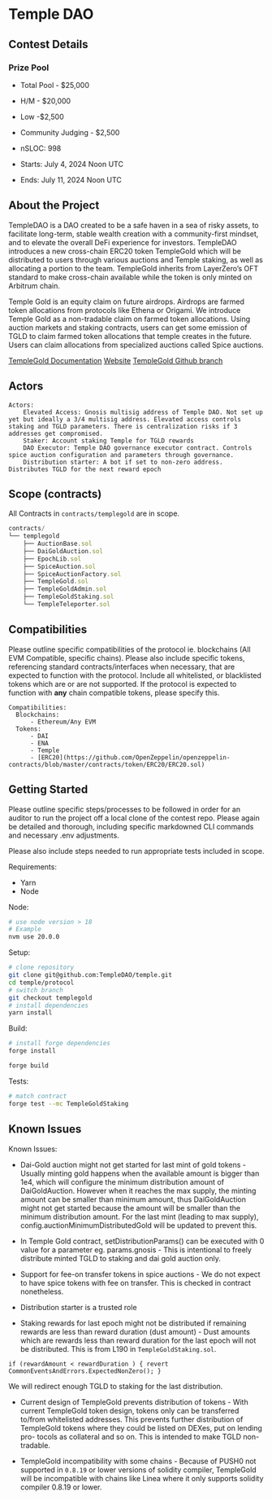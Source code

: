 # Temple DAO

[//]: # (contest-details-open)

## Contest Details

### Prize Pool

- Total Pool - $25,000
- H/M -  $20,000
- Low -$2,500
- Community Judging - $2,500

- nSLOC: 998

- Starts: July 4, 2024 Noon UTC
- Ends: July 11, 2024 Noon UTC

## About the Project

TempleDAO is a DAO created to be a safe haven in a sea of risky assets, to facilitate long-term, stable wealth creation with a community-first mindset, and to elevate the overall DeFi experience for investors.
TempleDAO introduces a new cross-chain ERC20 token TempleGold which will be distributed to users through various auctions and Temple staking, as well as allocating a portion to the team. TempleGold inherits from LayerZero’s OFT standard to make cross-chain available while the token is only minted on Arbitrum chain.

Temple Gold is an equity claim on future airdrops. Airdrops are farmed token allocations from protocols like Ethena or Origami.
We introduce Temple Gold as a non-tradable claim on farmed token allocations. Using auction markets and staking contracts, users can get some emission of TGLD to claim farmed token allocations that temple creates in the future.
Users can claim allocations from specialized auctions called Spice auctions.

[TempleGold Documentation](https://github.com/TempleDAO/temple/tree/templegold/protocol/contracts/templegold/README.md)
[Website](https://templedao.link/)
[TempleGold Github branch](https://github.com/TempleDAO/temple/tree/templegold)

## Actors

```
Actors:
    Elevated Access: Gnosis multisig address of Temple DAO. Not set up yet but ideally a 3/4 multisig address. Elevated access controls staking and TGLD parameters. There is centralization risks if 3 addresses get compromised.
    Staker: Account staking Temple for TGLD rewards
    DAO Executor: Temple DAO governance executor contract. Controls spice auction configuration and parameters through governance.
    Distribution starter: A bot if set to non-zero address. Distributes TGLD for the next reward epoch
```

[//]: # (contest-details-close)

[//]: # (scope-open)

## Scope (contracts)

All Contracts in `contracts/templegold` are in scope.
```js
contracts/
└── templegold
    ├── AuctionBase.sol
    ├── DaiGoldAuction.sol
    ├── EpochLib.sol
    ├── SpiceAuction.sol
    ├── SpiceAuctionFactory.sol
    ├── TempleGold.sol
    ├── TempleGoldAdmin.sol
    ├── TempleGoldStaking.sol
    └── TempleTeleporter.sol
```

## Compatibilities

Please outline specific compatibilities of the protocol ie. blockchains (All EVM Compatible, specific chains). Please also include specific tokens, referencing standard contracts/interfaces when necessary, that are expected to function with the protocol. Include all whitelisted, or blacklisted tokens which are or are not supported. If the protocol is expected to function with **any** chain compatible tokens, please specify this.

```
Compatibilities:
  Blockchains:
      - Ethereum/Any EVM
  Tokens:
      - DAI
      - ENA
      - Temple
      - [ERC20](https://github.com/OpenZeppelin/openzeppelin-contracts/blob/master/contracts/token/ERC20/ERC20.sol)
```

[//]: # (scope-close)

[//]: # (getting-started-open)

## Getting Started

Please outline specific steps/processes to be followed in order for an auditor to run the project off a local clone of the contest repo. Please again be detailed and thorough, including specific markdowned CLI commands and necessary .env adjustments.

Please also include steps needed to run appropriate tests included in scope.

Requirements:
- Yarn
- Node

Node:
```bash
# use node version > 18
# Example
nvm use 20.0.0
```

Setup:
```bash
# clone repository
git clone git@github.com:TempleDAO/temple.git
cd temple/protocol
# switch branch
git checkout templegold
# install dependencies
yarn install
```

Build:
```bash
# install forge dependencies
forge install

forge build
```

Tests:
```bash
# match contract
forge test --mc TempleGoldStaking
```

[//]: # (getting-started-close)

[//]: # (known-issues-open)

## Known Issues

Known Issues:
- Dai-Gold auction might not get started for last mint of gold tokens - 
Usually minting gold happens when the available amount is bigger than 1e4, which will configure the minimum distribution amount of DaiGoldAuction. However when it reaches the max supply, the minting amount can be smaller than minimum amount, thus DaiGoldAuction might not get started because the amount will be smaller than the minimum distribution amount.
For the last mint (leading to max supply), config.auctionMinimumDistributedGold will be updated to prevent this.

- In Temple Gold contract, setDistributionParams() can be executed with 0 value for a parameter eg. params.gnosis -
This is intentional to freely distribute minted TGLD to staking and dai gold auction only.

- Support for fee-on transfer tokens in spice auctions -
We do not expect to have spice tokens with fee on transfer. This is checked in contract nonetheless.

- Distribution starter is a trusted role

- Staking rewards for last epoch might not be distributed if remaining rewards are less than reward duration (dust amount) -
Dust amounts which are rewards less than reward duration for the last epoch will not be distributed. 
This is from L190 in `TempleGoldStaking.sol`.
```solidity
if (rewardAmount < rewardDuration ) { revert CommonEventsAndErrors.ExpectedNonZero(); }
```
We will redirect enough TGLD to staking for the last distribution.

- Current design of TempleGold prevents distribution of tokens -
With current TempleGold token design, tokens only can be transferred to/from whitelisted addresses. This prevents further distribution of TempleGold tokens where they could be listed on DEXes, put on lending pro- tocols as collateral and so on.
This is intended to make TGLD non-tradable.

- TempleGold incompatibility with some chains -
Because of PUSH0 not supported in `0.8.19` or lower versions of solidity compiler, TempleGold will be
incompatible with chains like Linea where it only supports solidity compiler 0.8.19 or lower.

[//]: # (known-issues-close)

